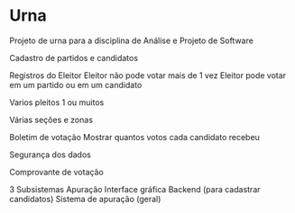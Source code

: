 # Urna
Projeto de urna para a disciplina de Análise e Projeto de Software



Cadastro de partidos e candidatos

Registros do Eleitor
  Eleitor não pode votar mais de 1 vez
  Eleitor pode votar em um partido ou em um candidato

Varios pleitos
  1 ou muitos

Várias seções e zonas

Boletim de votação
  Mostrar quantos votos cada candidato recebeu

Segurança dos dados

Comprovante de votação

3 Subsistemas
  Apuração
  Interface gráfica
  Backend (para cadastrar candidatos)
  Sistema de apuração (geral)
  
